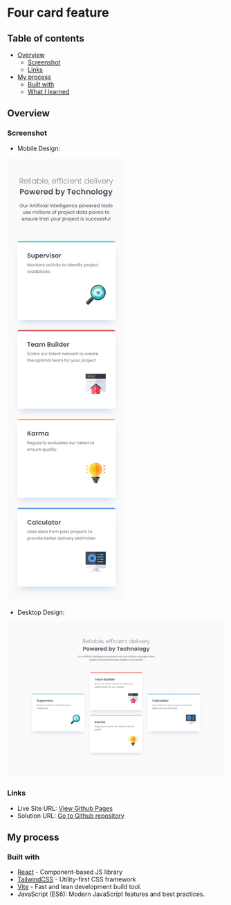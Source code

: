# Four card feature

## Table of contents

- [Overview](#overview)
  - [Screenshot](#screenshot)
  - [Links](#links)
- [My process](#my-process)
  - [Built with](#built-with)
  - [What I learned](#what-i-learned)

## Overview

### Screenshot

- Mobile Design:

![](./design/mobile-design.jpg)

- Desktop Design:

![](./design/desktop-design.jpg)

### Links

- Live Site URL: [View Github Pages](https://aflamiano-career.github.io/four-card-feature-section/)
- Solution URL: [Go to Github repository](https://github.com/aflamiano-career/four-card-feature-section)

## My process

### Built with

- [React](https://reactjs.org/) - Component-based JS library
- [TailwindCSS](https://tailwindcss.com/) - Utility-first CSS framework
- [Vite](https://vite.dev/) - Fast and lean development build tool.
- JavaScript (ES6): Modern JavaScript features and best practices.

